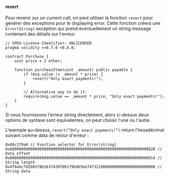 #### revert

Pour revenir sur un <em>current call</em>, on peut utiliser la fonction `revert` pour générer des exceptions pour le displaying error. Cette fonction créera une `Error(String)` exception qui prend éventuellement un string message contenant des détails sur l'erreur.

```
// SPDX-License-Identifier: UNLICENSED
pragma solidity >=0.7.0 <0.8.0;

contract Purchase {
    uint price = 2 ether;

    function purchaseItem(uint _amount) public payable {
        if (msg.value != _amount * price) {
            revert("Only exact payments!");
        }

        // Alternative way to do it:
        require(msg.value == _amount * price, "Only exact payments!");
    }
}
```

Si nous fournissons l'erreur string directement, alors ci-dessus deux options de syntaxe sont équivalentes, on peut choisir l'une ou l'autre.

L'exemple au-dessus, `revert(“Only exact payments!”)` return l'hexadécimal suivant comme data de retour d'erreur :

```
0x08c379a0 // Function selector for Error(string)
0x0000000000000000000000000000000000000000000000000000000000000020 // Data offset
0x0000000000000000000000000000000000000000000000000000000000000014 // String length
0x4f6e6c79206578616374207061796d656e747321000000000000000000000000 // String data
```
